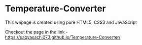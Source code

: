 # Temperature-Converter

This wepage is created using pure HTML5, CSS3 and JavaScript

Checkout the page in the link - https://sabyasachi073.github.io/Temperature-Converter/
